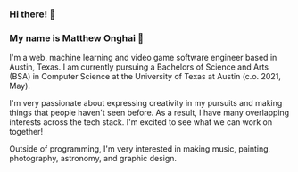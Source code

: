 ### Hi there! 👋

### My name is Matthew Onghai 🤩

I'm a web, machine learning and video game software engineer based in Austin, Texas. I am currently pursuing a Bachelors of Science and Arts (BSA) in Computer Science at the University of Texas at Austin (c.o. 2021, May).

I'm very passionate about expressing creativity in my pursuits and making things that people haven't seen before. As a result, I have many overlapping interests across the tech stack. I'm excited to see what we can work on together!

Outside of programming, I'm very interested in making music, painting, photography, astronomy, and graphic design.

<!--
**matthewonghai13/matthewonghai13** is a ✨ _special_ ✨ repository because its `README.md` (this file) appears on your GitHub profile.

Here are some ideas to get you started:

- 🔭 I’m currently working on ...
- 🌱 I’m currently learning ...
- 👯 I’m looking to collaborate on ...
- 🤔 I’m looking for help with ...
- 💬 Ask me about ...
- 📫 How to reach me: ...
- ⚡ Fun fact: ...
-->
